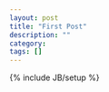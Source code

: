 ```yaml
---
layout: post
title: "First Post"
description: ""
category: 
tags: []
---
```

{% include JB/setup %}

